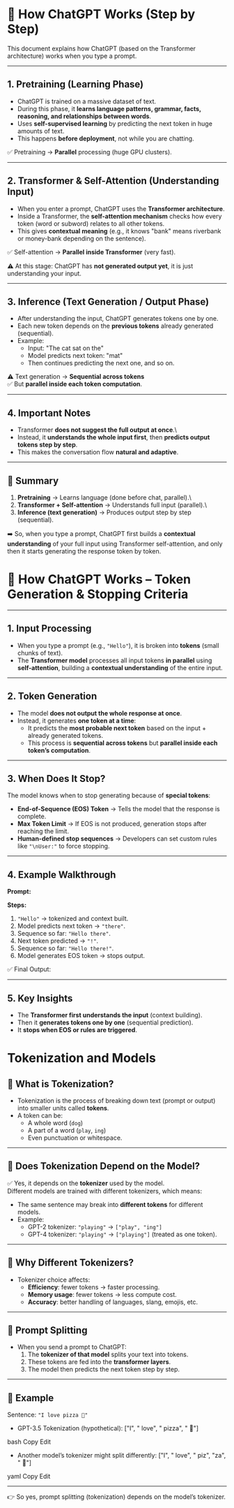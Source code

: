 # 🧠 How ChatGPT Works (Step by Step)

This document explains how ChatGPT (based on the Transformer
architecture) works when you type a prompt.

------------------------------------------------------------------------

## 1. Pretraining (Learning Phase)

-   ChatGPT is trained on a massive dataset of text.
-   During this phase, it **learns language patterns, grammar, facts,
    reasoning, and relationships between words**.
-   Uses **self-supervised learning** by predicting the next token in
    huge amounts of text.
-   This happens **before deployment**, not while you are chatting.

✅ Pretraining → **Parallel** processing (huge GPU clusters).

------------------------------------------------------------------------

## 2. Transformer & Self-Attention (Understanding Input)

-   When you enter a prompt, ChatGPT uses the **Transformer
    architecture**.
-   Inside a Transformer, the **self-attention mechanism** checks how
    every token (word or subword) relates to all other tokens.
-   This gives **contextual meaning** (e.g., it knows "bank" means
    riverbank or money-bank depending on the sentence).

✅ Self-attention → **Parallel inside Transformer** (very fast).

⚠️ At this stage: ChatGPT has **not generated output yet**, it is just
understanding your input.

------------------------------------------------------------------------

## 3. Inference (Text Generation / Output Phase)

-   After understanding the input, ChatGPT generates tokens one by one.
-   Each new token depends on the **previous tokens** already generated
    (sequential).
-   Example:
    -   Input: "The cat sat on the"
    -   Model predicts next token: "mat"
    -   Then continues predicting the next one, and so on.

⚠️ Text generation → **Sequential across tokens**\
✅ But **parallel inside each token computation**.

------------------------------------------------------------------------

## 4. Important Notes

-   Transformer **does not suggest the full output at once**.\
-   Instead, it **understands the whole input first**, then **predicts
    output tokens step by step**.
-   This makes the conversation flow **natural and adaptive**.

------------------------------------------------------------------------

## 🔑 Summary

1.  **Pretraining** → Learns language (done before chat, parallel).\
2.  **Transformer + Self-attention** → Understands full input
    (parallel).\
3.  **Inference (text generation)** → Produces output step by step
    (sequential).

➡️ So, when you type a prompt, ChatGPT first builds a **contextual
understanding** of your full input using Transformer self-attention, and
only then it starts generating the response token by token.


# 🧠 How ChatGPT Works – Token Generation & Stopping Criteria

---

## 1. Input Processing
- When you type a prompt (e.g., `"Hello"`), it is broken into **tokens** (small chunks of text).
- The **Transformer model** processes all input tokens **in parallel** using **self-attention**, building a **contextual understanding** of the entire input.

---

## 2. Token Generation
- The model **does not output the whole response at once**.
- Instead, it generates **one token at a time**:
  - It predicts the **most probable next token** based on the input + already generated tokens.
  - This process is **sequential across tokens** but **parallel inside each token’s computation**.

---

## 3. When Does It Stop?
The model knows when to stop generating because of **special tokens**:

- **End-of-Sequence (EOS) Token** → Tells the model that the response is complete.
- **Max Token Limit** → If EOS is not produced, generation stops after reaching the limit.
- **Human-defined stop sequences** → Developers can set custom rules like `"\nUser:"` to force stopping.

---

## 4. Example Walkthrough
**Prompt:**  

**Steps:**
1. `"Hello"` → tokenized and context built.
2. Model predicts next token → `"there"`.
3. Sequence so far: `"Hello there"`.
4. Next token predicted → `"!"`.
5. Sequence so far: `"Hello there!"`.
6. Model generates EOS token → stops output.

✅ Final Output:  


---

## 5. Key Insights
- The **Transformer first understands the input** (context building).
- Then it **generates tokens one by one** (sequential prediction).
- It **stops when EOS or rules are triggered**.

# Tokenization and Models

## 🔹 What is Tokenization?
- Tokenization is the process of breaking down text (prompt or output) into smaller units called **tokens**.  
- A token can be:
  - A whole word (`dog`)
  - A part of a word (`play`, `ing`)
  - Even punctuation or whitespace.

---

## 🔹 Does Tokenization Depend on the Model?
✅ Yes, it depends on the **tokenizer** used by the model.  
Different models are trained with different tokenizers, which means:
- The same sentence may break into **different tokens** for different models.
- Example:
  - GPT-2 tokenizer: `"playing"` → `["play", "ing"]`
  - GPT-4 tokenizer: `"playing"` → `["playing"]` (treated as one token).

---

## 🔹 Why Different Tokenizers?
- Tokenizer choice affects:
  - **Efficiency**: fewer tokens → faster processing.
  - **Memory usage**: fewer tokens → less compute cost.
  - **Accuracy**: better handling of languages, slang, emojis, etc.

---

## 🔹 Prompt Splitting
- When you send a prompt to ChatGPT:
  1. The **tokenizer of that model** splits your text into tokens.
  2. These tokens are fed into the **transformer layers**.
  3. The model then predicts the next token step by step.

---

## 🔹 Example
Sentence: `"I love pizza 🍕"`

- GPT-3.5 Tokenization (hypothetical):
["I", " love", " pizza", " 🍕"]

bash
Copy
Edit

- Another model’s tokenizer might split differently:
["I", " love", " piz", "za", " 🍕"]

yaml
Copy
Edit

---
👉 So yes, prompt splitting (tokenization) depends on the model’s tokenizer.